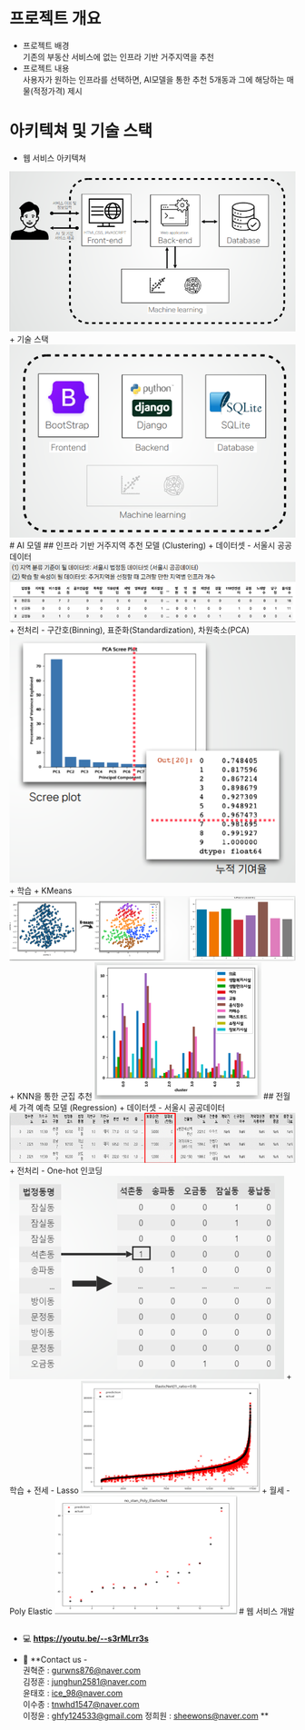# 프로젝트 개요
  + 프로젝트 배경  
  기존의 부동산 서비스에 없는 인프라 기반 거주지역을 추천  
  + 프로젝트 내용  
  사용자가 원하는 인프라를 선택하면, AI모델을 통한 추천 5개동과 그에 해당하는 매물(적정가격) 제시  
# 아키텍쳐 및 기술 스택
  + 웹 서비스 아키텍쳐  
  <img src = "src/1.PNG">
  + 기술 스택  
  <img src = "src/2.PNG">
# AI 모델
## 인프라 기반 거주지역 추천 모델 (Clustering)  
  + 데이터셋 - 서울시 공공데이터  
  <img src = "src/5.PNG">
    + 전처리 - 구간호(Binning), 표준화(Standardization), 차원축소(PCA)  
    <img src = "src/6.PNG">
  + 학습
      + KMeans
      <img src = "src/7.PNG">
      + KNN을 통한 군집 추천
      <img src = "src/8.PNG">
## 전월세 가격 예측 모델 (Regression)
  + 데이터셋 - 서울시 공공데이터
  <img src = "src/9.PNG">
    + 전처리 - One-hot 인코딩
    <img src = "src/10.PNG">
  + 학습
    + 전세 - Lasso
    <img src = "src/11.PNG">
    + 월세 - Poly Elastic
    <img src = "src/12.PNG">
# 웹 서비스 개발

## 
- 💻 **https://youtu.be/--s3rMLrr3s**

- 📮  **Contact us -  
권혁준 : gurwns876@naver.com  
김정훈 : junghun2581@naver.com  
윤태호 : ice_98@naver.com  
이수종 : tnwhd1547@naver.com  
이정윤 : ghfy124533@gmail.com
정희원 : sheewons@naver.com
**
